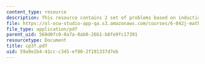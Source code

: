 ```yaml
---
content_type: resource
description: This resource contains 2 set of problems based on induction II.
file: https://ol-ocw-studio-app-qa.s3.amazonaws.com/courses/6-042j-mathematics-for-computer-science-fall-2005/59a9e1b441ccc345ef802f191337d7eb_cp3f.pdf
file_type: application/pdf
parent_uid: 560d0fc0-0a7a-0ab0-26b1-b8fe9fc17391
resourcetype: Document
title: cp3f.pdf
uid: 59a9e1b4-41cc-c345-ef80-2f191337d7eb
---
```

